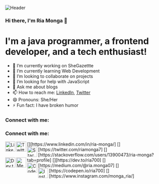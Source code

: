![Header](https://user-images.githubusercontent.com/62502140/118869314-dc2de300-b902-11eb-88e8-b1fc124a2899.gif)


### Hi there, I'm Ria Monga 👋 

# I'm a java programmer, a frontend developer, and a tech enthusiast!

- 🔭 I’m currently working on SheGazettte
- 🌱 I’m currently learning Web Development
- 👯 I’m looking to collaborate on projects
- 🤔 I’m looking for help with JavaScript
- 💬 Ask me about blogs
- 📫 How to reach me: [LinkedIn](https://www.linkedin.com/in/ria-monga/), [Twitter](https://twitter.com/riamonga7)
- 😄 Pronouns: She/Her
- ⚡ Fun fact: I have broken humor

<h3 align="left">Connect with me:</h3>
<p align="left">
  
<h3 align="left">Connect with me:</h3>
<p align="left">
[<img align="left" alt="LinkedIn"height="32" width="32" src="https://cdn.jsdelivr.net/npm/simple-icons@v4/icons/linkedin.svg" />][https://www.linkedin.com/in/ria-monga/]
[<img align="left" alt="Twitter" height="32" width="32" src="https://cdn.jsdelivr.net/npm/simple-icons@v4/icons/twitter].svg" />][https://twitter.com/riamonga7]
[<img align="left" alt="StackOverFlow" height="32" width="32" src="https://cdn.jsdelivr.net/npm/simple-icons@v4/icons/stackoverfow.svg" />][https://stackoverflow.com/users/13900473/ria-monga?tab=profile]
[<img align="left" alt="Dev.to" height="32" width="32" src="https://cdn.jsdelivr.net/npm/simple-icons@v4/icons/dev-dot-to.svg" />][https://dev.to/ria700]
[<img align="left" alt="Medium" height="32" width="32" src="https://cdn.jsdelivr.net/npm/simple-icons@v4/icons/medium.svg" />][https://medium.com/@ria.monga07]
[<img align="left" alt="CodePen" height="32" width="32" src="https://cdn.jsdelivr.net/npm/simple-icons@v4/icons/codepen.svg" />][https://codepen.io/ria700]
[<img align="left" alt="Instagram" height="32" width="32" src="https://cdn.jsdelivr.net/npm/simple-icons@v4/icons/instagram.svg" />][https://www.instagram.com/monga_ria/]
  
</p>

